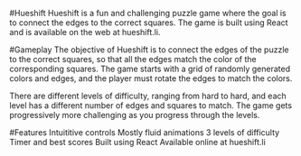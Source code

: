 #Hueshift
Hueshift is a fun and challenging puzzle game where the goal is to connect the edges to the correct squares. The game is built using React and is available on the web at hueshift.li.

#Gameplay
The objective of Hueshift is to connect the edges of the puzzle to the correct squares, so that all the edges match the color of the corresponding squares. The game starts with a grid of randomly generated colors and edges, and the player must rotate the edges to match the colors.

There are different levels of difficulty, ranging from hard to hard, and each level has a different number of edges and squares to match. The game gets progressively more challenging as you progress through the levels.

#Features
Intuititive controls
Mostly fluid animations
3 levels of difficulty
Timer and best scores
Built using React
Available online at hueshift.li
